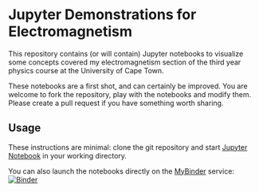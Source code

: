 
# Jupyter Demonstrations for Electromagnetism

This repository contains (or will contain) Jupyter notebooks to visualize some
concepts covered my electromagnetism section of the third year physics course at
the University of Cape Town.

These notebooks are a first shot, and can certainly be improved. You are welcome
to fork the repository, play with the notebooks and modify them. Please create a
pull request if you have something worth sharing.

## Usage

These instructions are minimal: clone the git repository and start [Jupyter
Notebook] in your working directory.

You can also launch the notebooks directly on the [MyBinder] service: [![Binder](https://mybinder.org/badge_logo.svg)](https://mybinder.org/v2/gh/tdietel/em3demos/master)

[Jupyter Notebook]: https://jupyter.org/
[MyBinder]: https://mybinder.org
